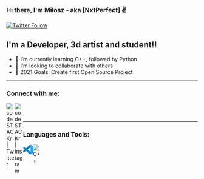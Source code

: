 ### Hi there, I'm Miłosz - aka [NxtPerfect] ✌

[![Twitter Follow](https://img.shields.io/twitter/follow/NxtperfectB?color=1DA1F2&logo=twitter&style=for-the-badge)](https://twitter.com/intent/follow?original_referer=https%3A%2F%2Fgithub.com%2FcodeSTACKr&screen_name=codeSTACKr)

## I'm a Developer, 3d artist and student!!

- 🌱 I’m currently learning C++, followed by Python
- 👯 I’m looking to collaborate with others
- 🥅 2021 Goals: Create first Open Source Project
<hr>
</hr>

### Connect with me:

[<img align="left" alt="codeSTACKr | Twitter" width="22px" src="https://cdn.jsdelivr.net/npm/simple-icons@v3/icons/twitter.svg" />][twitter]
[<img align="left" alt="codeSTACKr | Instagram" width="22px" src="https://cdn.jsdelivr.net/npm/simple-icons@v3/icons/instagram.svg" />][instagram]

<br />
<br />
<hr>
</hr>

### Languages and Tools:

<img align="left" alt="Visual Studio Code" width="26px" src="https://raw.githubusercontent.com/github/explore/80688e429a7d4ef2fca1e82350fe8e3517d3494d/topics/visual-studio-code/visual-studio-code.png" />
<img align="left" alt="C++" width="26px" src="hhttps://raw.githubusercontent.com/isocpp/logos/master/cpp_logo.png" />

<br />
<br />
<br />

[twitter]: https://twitter.com/nxtperfectb
[instagram]: https://instagram.com/nxtperfect.blend/
